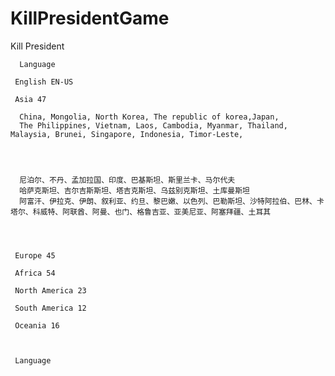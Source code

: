 # KillPresidentGame
Kill President
  
      Language
     
     English EN-US
     
     Asia 47

      China, Mongolia, North Korea, The republic of korea,Japan, 
      The Philippines, Vietnam, Laos, Cambodia, Myanmar, Thailand, Malaysia, Brunei, Singapore, Indonesia, Timor-Leste,
      
      
      
      
      尼泊尔、不丹、孟加拉国、印度、巴基斯坦、斯里兰卡、马尔代夫
      哈萨克斯坦、吉尔吉斯斯坦、塔吉克斯坦、乌兹别克斯坦、土库曼斯坦
      阿富汗、伊拉克、伊朗、叙利亚、约旦、黎巴嫩、以色列、巴勒斯坦、沙特阿拉伯、巴林、卡塔尔、科威特、阿联酋、阿曼、也门、格鲁吉亚、亚美尼亚、阿塞拜疆、土耳其




     Europe 45
     
     Africa 54
     
     North America 23
     
     South America 12
     
     Oceania 16



     Language


